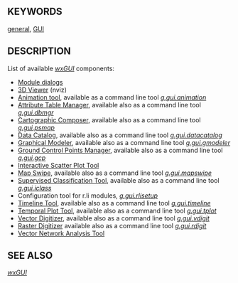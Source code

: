 

## KEYWORDS

[general](general.html), [GUI](topic_GUI.html)

## DESCRIPTION

List of available *[wxGUI](wxGUI.html)* components:

* [Module dialogs](wxGUI.modules.html)
* [3D Viewer](wxGUI.nviz.html) (nviz)
* [Animation tool](wxGUI.animation.html),
  available as a command line tool *[g.gui.animation](g.gui.animation.html)*
* [Attribute Table Manager](wxGUI.dbmgr.html),
  available also as a command line tool *[g.gui.dbmgr](g.gui.dbmgr.html)*
* [Cartographic Composer](wxGUI.psmap.html),
  available also as a command line tool *[g.gui.psmap](g.gui.psmap.html)*
* [Data Catalog](wxGUI.datacatalog.html),
  available also as a command line tool *[g.gui.datacatalog](g.gui.datacatalog.html)*
* [Graphical Modeler](wxGUI.gmodeler.html),
  available also as a command line tool *[g.gui.gmodeler](g.gui.gmodeler.html)*
* [Ground Control Points Manager](wxGUI.gcp.html),
  available also as a command line tool *[g.gui.gcp](g.gui.gcp.html)*
* [Interactive Scatter Plot Tool](wxGUI.iscatt.html)
* [Map Swipe](wxGUI.mapswipe.html),
  available also as a command line tool *[g.gui.mapswipe](g.gui.mapswipe.html)*
* [Supervised Classification Tool](wxGUI.iclass.html),
  available also as a command line tool *[g.gui.iclass](g.gui.iclass.html)*
* Configuration tool for r.li modules, *[g.gui.rlisetup](g.gui.rlisetup.html)*
* [Timeline Tool](wxGUI.timeline.html),
  available also as a command line tool *[g.gui.timeline](g.gui.timeline.html)*
* [Temporal Plot Tool](wxGUI.tplot.html),
  available also as a command line tool *[g.gui.tplot](g.gui.tplot.html)*
* [Vector Digitizer](wxGUI.vdigit.html),
  available also as a command line tool *[g.gui.vdigit](g.gui.vdigit.html)*
* [Raster Digitizer](wxGUI.rdigit.html)
  available also as a command line tool *[g.gui.rdigit](g.gui.rdigit.html)*
* [Vector Network Analysis Tool](wxGUI.vnet.html)


## SEE ALSO

*[wxGUI](wxGUI.html)*
